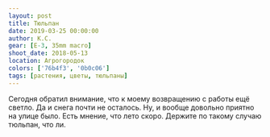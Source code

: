 ```yaml
---
layout: post
title: Тюльпан
date: 2019-03-25 00:00:00
author: К.С.
gear: [E-3, 35mm macro]
shoot_date: 2018-05-13
location: Агрогородок
colors: ['76b4f3', '0b0c06']
tags: [растения, цветы, тюльпаны]
---
```

Сегодня обратил внимание, что к моему возвращению с работы ещё светло. Да и снега почти не осталось. Ну, и вообще довольно приятно на улице было. Есть мнение, что лето скоро. Держите по такому случаю тюльпан, что ли.

